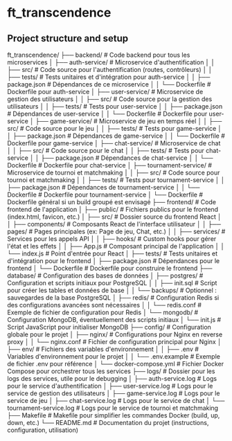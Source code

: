 # ft_transcendence
## Project structure and setup

ft_transcendence/
├── backend/                    # Code backend pour tous les microservices
│   ├── auth-service/           # Microservice d'authentification
│   │   ├── src/                # Code source pour l'authentification (routes, contrôleurs)
│   │   ├── tests/              # Tests unitaires et d'intégration pour auth-service
│   │   ├── package.json        # Dépendances de ce microservice
│   │   └── Dockerfile          # Dockerfile pour auth-service
│   ├── user-service/           # Microservice de gestion des utilisateurs
│   │   ├── src/                # Code source pour la gestion des utilisateurs
│   │   ├── tests/              # Tests pour user-service
│   │   ├── package.json        # Dépendances de user-service
│   │   └── Dockerfile          # Dockerfile pour user-service
│   ├── game-service/           # Microservice de jeu en temps réel
│   │   ├── src/                # Code source pour le jeu
│   │   ├── tests/              # Tests pour game-service
│   │   ├── package.json        # Dépendances de game-service
│   │   └── Dockerfile          # Dockerfile pour game-service
│   ├── chat-service/           # Microservice de chat
│   │   ├── src/                # Code source pour le chat
│   │   ├── tests/              # Tests pour chat-service
│   │   ├── package.json        # Dépendances de chat-service
│   │   └── Dockerfile          # Dockerfile pour chat-service
│   ├── tournament-service/     # Microservice de tournoi et matchmaking
│   │   ├── src/                # Code source pour tournoi et matchmaking
│   │   ├── tests/              # Tests pour tournament-service
│   │   ├── package.json        # Dépendances de tournament-service
│   │   └── Dockerfile          # Dockerfile pour tournament-service
│   └── Dockerfile              # Dockerfile général si un build groupé est envisagé
├── frontend/                   # Code frontend de l'application
│   ├── public/                 # Fichiers publics pour le frontend (index.html, favicon, etc.)
│   ├── src/                    # Dossier source du frontend React
│   │   ├── components/         # Composants React de l'interface utilisateur
│   │   ├── pages/              # Pages principales (ex: Page de jeu, Chat, etc.)
│   │   ├── services/           # Services pour les appels API
│   │   ├── hooks/              # Custom hooks pour gérer l'état et les effets
│   │   ├── App.js              # Composant principal de l'application
│   │   └── index.js            # Point d'entrée pour React
│   ├── tests/                  # Tests unitaires et d'intégration pour le frontend
│   ├── package.json            # Dépendances pour le frontend
│   └── Dockerfile              # Dockerfile pour construire le frontend
├── database/                   # Configuration des bases de données
│   ├── postgres/               # Configuration et scripts initiaux pour PostgreSQL
│   │   ├── init.sql            # Script pour créer les tables et données de base
│   │   └── backups/            # Optionnel : sauvegardes de la base PostgreSQL
│   ├── redis/                  # Configuration Redis si des configurations avancées sont nécessaires
│   │   └── redis.conf          # Exemple de fichier de configuration pour Redis
│   └── mongodb/                # Configuration MongoDB, éventuellement des scripts initiaux
│       └── init.js             # Script JavaScript pour initialiser MongoDB
├── config/                     # Configuration globale pour le projet
│   ├── nginx/                  # Configurations pour Nginx en reverse proxy
│   │   └── nginx.conf          # Fichier de configuration principal pour Nginx
│   ├── env/                    # Fichiers des variables d'environnement
│   │   ├── .env                # Variables d'environnement pour le projet
│   │   └── .env.example        # Exemple de fichier .env pour référence
│   └── docker-compose.yml      # Fichier Docker Compose pour orchestrer tous les services
├── logs/                       # Dossier pour les logs des services, utile pour le debugging
│   ├── auth-service.log        # Logs pour le service d'authentification
│   ├── user-service.log        # Logs pour le service de gestion des utilisateurs
│   ├── game-service.log        # Logs pour le service de jeu
│   ├── chat-service.log        # Logs pour le service de chat
│   └── tournament-service.log  # Logs pour le service de tournoi et matchmaking
├── Makefile                    # Makefile pour simplifier les commandes Docker (build, up, down, etc.)
└── README.md                   # Documentation du projet (instructions, configuration, utilisation)
